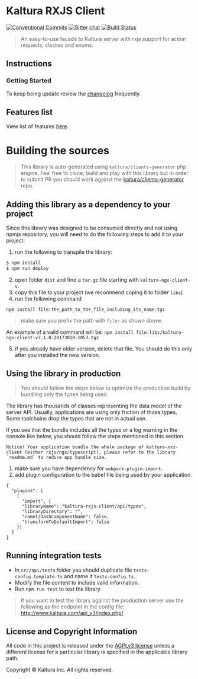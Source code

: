 # Kaltura RXJS Client

[![Conventional Commits](https://img.shields.io/badge/Conventional%20Commits-1.0.0-yellow.svg)](https://conventionalcommits.org) [![Gitter chat](https://badges.gitter.im/kaltura-ng/kaltura-ng.png)](https://gitter.im/kaltura-ng/kaltura-ng) [![Build Status](https://travis-ci.org/kaltura/KalturaGeneratedAPIClientsAngular.svg?branch=master)](https://travis-ci.org/kaltura/KalturaGeneratedAPIClientsAngular)

> An easy-to-use facade to Kaltura server with rxjs support for action requests, classes and enums.


## Instructions

### Getting Started
To keep being update review the [changelog](CHANGELOG.md) frequently.

## Features list
View list of features [here](features.md).

# Building the sources
> This library is auto-generated using `kaltura/clients-generator` php engine. Feel free to clone, build and play with this library but in order to submit PR you should work against the [kaltura/clients-generator](https://github.com/kaltura/clients-generator) repo.


## Adding this library as a dependency to your project
Since this library was designed to be consumed directly and not using npmjs repository, you will need to do the following steps to add it to your project:
1. run the following to transpile the library:
```bash
$ npm install
$ npm run deploy
```
2. open folder `dist` and find a `tar.gz` file starting with `kaltura-ngx-client-v`.
3. copy this file to your project (we recommend coping it to folder `libs`)
4. run the following command
 ```
 npm install file:the_path_to_the_file_including_its_name.tgz
 ```
> make sure you prefix the path with `file:` as shown above.

An example of a vaild command will be: `npm install file:libs/kaltura-ngx-client-v7.1.0-20173010-1053.tgz`

5. if you already have older version, delete that file. You should do this only after you installed the new version.

## Using the library in production
> You should follow the steps below to optimize the production build by bundling only the types being used.

The library has thousands of classes representing the data model of the server API. Usually, applications are using only friction of those types. Some toolchains drop the types that are not in actual use. 

If you see that the bundle includes all the types or a log warning in the console like below, you should follow the steps mentioned in this section.

```
Notice! Your application bundle the whole package of kaltura-xxx-client (either rxjs/ngx/typescript), please refer to the library `readme.md` to reduce app bundle size. 
```

1. make sure you have dependency for `webpack-plugin-import`.
2. add plugin configuration to the babel file being used by your application. 
```
{
  "plugins": [
    [
      "import", {
      "libraryName": "kaltura-rxjs-client/api/types",
      "libraryDirectory": "",
      "camel2DashComponentName": false,
      "transformToDefaultImport": false
    }]
  ]
}
```

## Running integration tests
- In `src/api/tests` folder you should duplicate file `tests-config.template.ts` and name it `tests-config.ts`.
- Modify the file content to include valid information.
- Run `npm run test` to test the library

> If you want to test the library against the production server use the following as the endpoint in the config file: http://www.kaltura.com/api_v3/index.php/


## License and Copyright Information
All code in this project is released under the [AGPLv3 license](http://www.gnu.org/licenses/agpl-3.0.html) unless a different license for a particular library is specified in the applicable library path.

Copyright © Kaltura Inc. All rights reserved.
